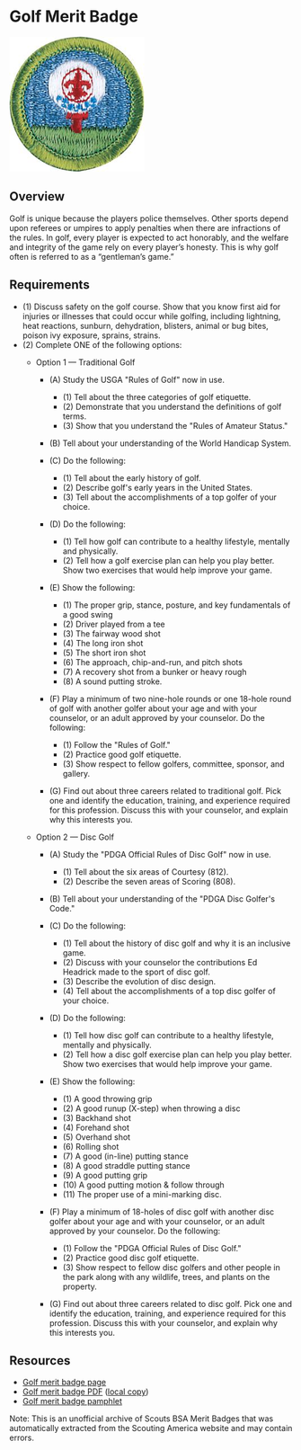 

# Golf Merit Badge

![Golf Merit Badge](images/golf-merit-badge.jpg)

## Overview



Golf is unique because the players police themselves. Other sports depend upon referees or umpires to apply penalties when there are infractions of the rules. In golf, every player is expected to act honorably, and the welfare and integrity of the game rely on every player’s honesty. This is why golf often is referred to as a “gentleman’s game.”

## Requirements

* (1) Discuss safety on the golf course. Show that you know first aid for injuries or illnesses that could occur while golfing, including lightning, heat reactions, sunburn, dehydration, blisters, animal or bug bites, poison ivy exposure, sprains, strains.
* (2) Complete ONE of the following options:
    * Option 1 — Traditional Golf
        * (A) Study the USGA "Rules of Golf" now in use.
            * (1) Tell about the three categories of golf etiquette.
            * (2) Demonstrate that you understand the definitions of golf terms.
            * (3) Show that you understand the "Rules of Amateur Status."


        * (B) Tell about your understanding of the World Handicap System.
        * (C) Do the following:
            * (1) Tell about the early history of golf.
            * (2) Describe golf's early years in the United States.
            * (3) Tell about the accomplishments of a top golfer of your choice.


        * (D) Do the following:
            * (1) Tell how golf can contribute to a healthy lifestyle, mentally and physically.
            * (2) Tell how a golf exercise plan can help you play better. Show two exercises that would help improve your game.


        * (E) Show the following:
            * (1) The proper grip, stance, posture, and key fundamentals of a good swing
            * (2) Driver played from a tee
            * (3) The fairway wood shot
            * (4) The long iron shot
            * (5) The short iron shot
            * (6) The approach, chip-and-run, and pitch shots
            * (7) A recovery shot from a bunker or heavy rough
            * (8) A sound putting stroke.


        * (F) Play a minimum of two nine-hole rounds or one 18-hole round of golf with another golfer about your age and with your counselor, or an adult approved by your counselor. Do the following:
            * (1) Follow the "Rules of Golf."
            * (2) Practice good golf etiquette.
            * (3) Show respect to fellow golfers, committee, sponsor, and gallery.


        * (G) Find out about three careers related to traditional golf. Pick one and identify the education, training, and experience required for this profession. Discuss this with your counselor, and explain why this interests you.


    * Option 2 — Disc Golf
        * (A) Study the "PDGA Official Rules of Disc Golf" now in use.
            * (1) Tell about the six areas of Courtesy (812).
            * (2) Describe the seven areas of Scoring (808).


        * (B) Tell about your understanding of the "PDGA Disc Golfer's Code."
        * (C) Do the following:
            * (1) Tell about the history of disc golf and why it is an inclusive game.
            * (2) Discuss with your counselor the contributions Ed Headrick made to the sport of disc golf.
            * (3) Describe the evolution of disc design.
            * (4) Tell about the accomplishments of a top disc golfer of your choice.


        * (D) Do the following:
            * (1) Tell how disc golf can contribute to a healthy lifestyle, mentally and physically.
            * (2) Tell how a disc golf exercise plan can help you play better. Show two exercises that would help improve your game.


        * (E) Show the following:
            * (1) A good throwing grip
            * (2) A good runup (X-step) when throwing a disc
            * (3) Backhand shot
            * (4) Forehand shot
            * (5) Overhand shot
            * (6) Rolling shot
            * (7) A good (in-line) putting stance
            * (8) A good straddle putting stance
            * (9) A good putting grip
            * (10) A good putting motion & follow through
            * (11) The proper use of a mini-marking disc.


        * (F) Play a minimum of 18-holes of disc golf with another disc golfer about your age and with your counselor, or an adult approved by your counselor. Do the following:
            * (1) Follow the "PDGA Official Rules of Disc Golf."
            * (2) Practice good disc golf etiquette.
            * (3) Show respect to fellow disc golfers and other people in the park along with any wildlife, trees, and plants on the property.


        * (G) Find out about three careers related to disc golf. Pick one and identify the education, training, and experience required for this profession. Discuss this with your counselor, and explain why this interests you.






## Resources

- [Golf merit badge page](https://www.scouting.org/merit-badges/golf/)
- [Golf merit badge PDF](https://filestore.scouting.org/filestore/Merit_Badge_ReqandRes/Pamphlets/Golf_2024.pdf) ([local copy](files/golf-merit-badge.pdf))
- [Golf merit badge pamphlet](https://www.scoutshop.org/scouts-bsa-golf-merit-badge-pamphlet-662394.html)

Note: This is an unofficial archive of Scouts BSA Merit Badges that was automatically extracted from the Scouting America website and may contain errors.